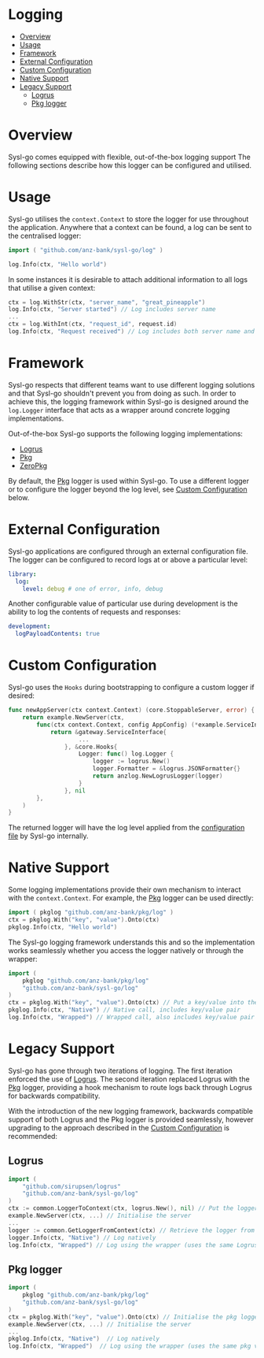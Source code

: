 <h1>Logging</h1>

- [Overview](#overview)
- [Usage](#usage)
- [Framework](#framework)
- [External Configuration](#external-configuration)
- [Custom Configuration](#custom-configuration)
- [Native Support](#native-support)
- [Legacy Support](#legacy-support)
  - [Logrus](#logrus)
  - [Pkg logger](#pkg-logger)

# Overview 

Sysl-go comes equipped with flexible, out-of-the-box logging support
The following sections describe how this logger can be configured and utilised.

# Usage

Sysl-go utilises the `context.Context` to store the logger for use throughout the application.
Anywhere that a context can be found, a log can be sent to the centralised logger:

```go
import ( "github.com/anz-bank/sysl-go/log" )

log.Info(ctx, "Hello world")
```

In some instances it is desirable to attach additional information to all logs that utilise a given context:

```go
ctx = log.WithStr(ctx, "server_name", "great_pineapple")
log.Info(ctx, "Server started") // Log includes server name
...
ctx = log.WithInt(ctx, "request_id", request.id)
log.Info(ctx, "Request received") // Log includes both server name and request id
``` 

# Framework

Sysl-go respects that different teams want to use different logging solutions and that Sysl-go shouldn't prevent you from doing as such.
In order to achieve this, the logging framework within Sysl-go is designed around the `log.Logger` interface that acts as a wrapper around concrete logging implementations.

Out-of-the-box Sysl-go supports the following logging implementations:
- [Logrus](https://github.com/sirupsen/logrus)
- [Pkg](https://github.com/anz-bank/pkg/tree/master/log)
- [ZeroPkg](https://github.com/anz-bank/pkg/tree/master/logging)

By default, the [Pkg](https://github.com/anz-bank/pkg/tree/master/log) logger is used within Sysl-go.
To use a different logger or to configure the logger beyond the log level, see [Custom Configuration](#custom-configuration) below.

# External Configuration

Sysl-go applications are configured through an external configuration file.
The logger can be configured to record logs at or above a particular level:

```yaml
library:
  log:
    level: debug # one of error, info, debug
```

Another configurable value of particular use during development is the ability to log the contents of requests and responses:
```yaml
development:
  logPayloadContents: true
```

# Custom Configuration

Sysl-go uses the `Hooks` during bootstrapping to configure a custom logger if desired:

```go
func newAppServer(ctx context.Context) (core.StoppableServer, error) {
	return example.NewServer(ctx,
		func(ctx context.Context, config AppConfig) (*example.ServiceInterface, *core.Hooks, error) {
			return &gateway.ServiceInterface{
					...
				}, &core.Hooks{
				    Logger: func() log.Logger {
                        logger := logrus.New()
                        logger.Formatter = &logrus.JSONFormatter{}
                        return anzlog.NewLogrusLogger(logger)
                    }
                }, nil
		},
	)
}
```

The returned logger will have the log level applied from the [configuration file](#configuration-file) by Sysl-go internally.

# Native Support

Some logging implementations provide their own mechanism to interact with the `context.Context`.
For example, the [Pkg](https://github.com/anz-bank/pkg/tree/master/log) logger can be used directly:

```go
import ( pkglog "github.com/anz-bank/pkg/log" )
ctx = pkglog.With("key", "value").Onto(ctx)
pkglog.Info(ctx, "Hello world")
```

The Sysl-go logging framework understands this and so the implementation works seamlessly whether you access the logger natively or through the wrapper:

```go
import ( 
    pkglog "github.com/anz-bank/pkg/log" 
    "github.com/anz-bank/sysl-go/log" 
)
ctx = pkglog.With("key", "value").Onto(ctx) // Put a key/value into the context
pkglog.Info(ctx, "Native") // Native call, includes key/value pair
log.Info(ctx, "Wrapped") // Wrapped call, also includes key/value pair
```

# Legacy Support

Sysl-go has gone through two iterations of logging. 
The first iteration enforced the use of [Logrus](https://github.com/sirupsen/logrus).
The second iteration replaced Logrus with the [Pkg](https://github.com/anz-bank/pkg/tree/master/log) logger, providing a hook mechanism to route logs back through Logrus for backwards compatibility.

With the introduction of the new logging framework, backwards compatible support of both Logrus and the Pkg logger is provided seamlessly, however upgrading to the approach described in the [Custom Configuration](#custom-configuration) is recommended:

## Logrus

```go
import ( 
    "github.com/sirupsen/logrus" 
    "github.com/anz-bank/sysl-go/log" 
)
ctx := common.LoggerToContext(ctx, logrus.New(), nil) // Put the logger in the context
example.NewServer(ctx, ...) // Initialise the server
...
logger := common.GetLoggerFromContext(ctx) // Retrieve the logger from the context
logger.Info(ctx, "Native") // Log natively
log.Info(ctx, "Wrapped") // Log using the wrapper (uses the same Logrus instance)
```

## Pkg logger

```go
import ( 
    pkglog "github.com/anz-bank/pkg/log" 
    "github.com/anz-bank/sysl-go/log" 
)
ctx = pkglog.With("key", "value").Onto(ctx) // Initialise the pkg logger
example.NewServer(ctx, ...) // Initialise the server
...
pkglog.Info(ctx, "Native")  // Log natively
log.Info(ctx, "Wrapped")  // Log using the wrapper (uses the same pkg values)
```

